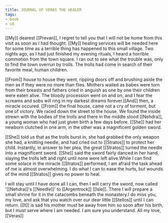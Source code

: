 ```yaml
---
title: JOURNAL OF VERAS THE HEALER
tags:
- book
- u8
---
```


  
[[My]] dearest [[Prevan]], I regret to tell you that I will not be home from this visit as soon as I had thought. [[My]] healing services will be needed here for some time as a terrible thing has happened to this small village. Two nights ago, as I had just finished my evening rituals, I heard a horrible commotion from the town square. I ran out to see what the trouble was, only to find the town overrun by trolls. The trolls had come in search of their favorite meal, human children.  
  
[[From]] house to house they went, ripping doors off and brushing aside the men as if they were no more than flies. Mothers wailed as babes were torn from their breasts and fathers cried in anguish as one by one their children were eaten alive. The bloody procession went on and on, and I fear the screams and sobs will ring in my darkest dreams forever.[[And]] then, a miracle occured. [[From]] the final house, came not a cry of torment, but one of victory. We raced down the street to the house. We found the inside strewn with the bodies of the trolls and there in the middle stood [[Nehdra]], a young woman who had just given birth a few days before. [[She]] had her newborn clutched in one arm, in the other was a magnificent golden sword.  
  
[[She]] told us that as the trolls burst in, she had grabbed the only weapon she had, a knitting needle, and had cried out to [[Stratos]] to protect her child. Instantly, in answer to her plea, the great [[Stratos]] turned the needle into a magnificent sword. [[She]] said the sword fairly danced in her hand, slaying the trolls left and right until none were left alive.While I can find some solace in the miracle [[Stratos]] performed, I am afraid the task ahead of me is almost overwhelming. I do what I can to ease the hurts, but wounds of the mind [[Stratos]] gives no power to heal.  
  
I will stay until I have done all I can, then I will carry the sword, now called '[[Nehdra]]'s [[Needle]]' to [[Argentrock]] [[Isle]]. There I will prepare a small shrine for it in the catacombs beneath the monastery.I do miss you, my love, and ask that you watch over our dear little [[Stellos]] until I can return. [[It]] is sad his mother must be away from him so soon after his birth, but I must serve where I am needed. I am sure you understand. All my love, [[Veras]]